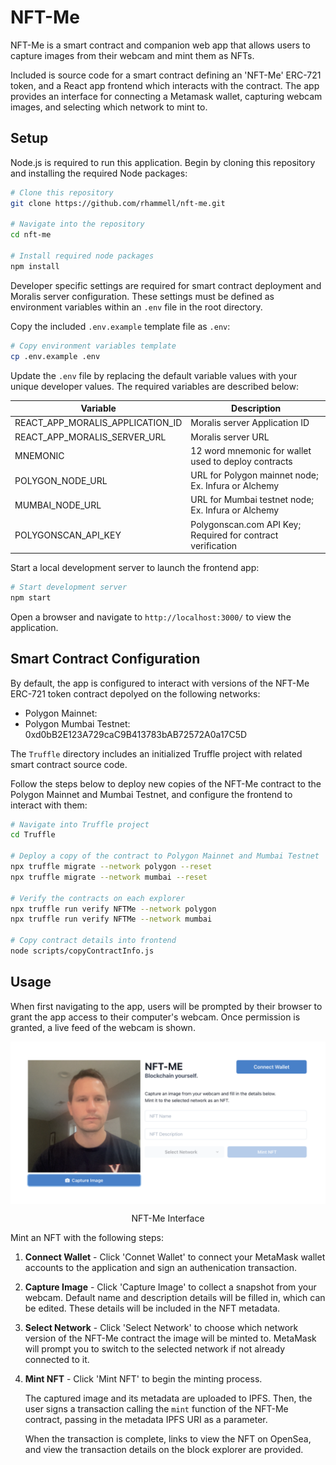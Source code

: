 # NFT-Me
NFT-Me is a smart contract and companion web app that allows users to capture images from their webcam and mint them as NFTs. 

Included is source code for a smart contract defining an 'NFT-Me' ERC-721 token, and a React app frontend which interacts with the contract. The app provides an interface for connecting a Metamask wallet, capturing webcam images, and selecting which network to mint to.

## Setup
Node.js is required to run this application. Begin by cloning this repository and installing the required Node packages: 

```bash
# Clone this repository
git clone https://github.com/rhammell/nft-me.git

# Navigate into the repository
cd nft-me

# Install required node packages
npm install
```

Developer specific settings are required for smart contract deployment and Moralis server configuration. These settings must be defined as environment variables within an `.env` file in the root directory.

Copy the included `.env.example` template file as `.env`: 

```bash
# Copy environment variables template
cp .env.example .env
```

Update the `.env` file by replacing the default variable values with your unique developer values. The required variables are described below: 

| Variable                          | Description                                                            |
|-----------------------------------|------------------------------------------------------------------------|
| REACT_APP_MORALIS_APPLICATION_ID  | Moralis server Application ID                                          |
| REACT_APP_MORALIS_SERVER_URL      | Moralis server URL                                                     |
| MNEMONIC                          | 12 word mnemonic for wallet used to deploy contracts                   |
| POLYGON_NODE_URL                  | URL for Polygon mainnet node; Ex. Infura or Alchemy                    |
| MUMBAI_NODE_URL                   | URL for Mumbai testnet node; Ex. Infura or Alchemy                     |
| POLYGONSCAN_API_KEY               | Polygonscan.com API Key; Required for contract verification            |

Start a local development server to launch the frontend app:

```bash
# Start development server
npm start
```

Open a browser and navigate to `http://localhost:3000/` to view the application.

## Smart Contract Configuration

By default, the app is configured to interact with versions of the NFT-Me ERC-721 token contract depolyed on the following networks: 
- Polygon Mainnet: 
- Polygon Mumbai Testnet: 0xd0bB2E123A729caC9B413783bAB72572A0a17C5D

The `Truffle` directory includes an initialized Truffle project with related smart contract source code. 

Follow the steps below to deploy new copies of the NFT-Me contract to the Polygon Mainnet and Mumbai Testnet, and configure the frontend to interact with them:

```bash
# Navigate into Truffle project 
cd Truffle

# Deploy a copy of the contract to Polygon Mainnet and Mumbai Testnet
npx truffle migrate --network polygon --reset
npx truffle migrate --network mumbai --reset

# Verify the contracts on each explorer
npx truffle run verify NFTMe --network polygon
npx truffle run verify NFTMe --network mumbai

# Copy contract details into frontend 
node scripts/copyContractInfo.js
```

## Usage

When first navigating to the app, users will be prompted by their browser to grant the app access to their computer's webcam. Once permission is granted, a live feed of the webcam is shown. 

<div align="center">
  <img align="center" src="img/interface.png" width="600">
  <p>NFT-Me Interface<p>
</div>


Mint an NFT with the following steps:

1. **Connect Wallet** - Click 'Connet Wallet' to connect your MetaMask wallet accounts to the application and sign an authenication transaction.

2. **Capture Image** - Click 'Capture Image' to collect a snapshot from your webcam. Default name and description details will be filled in, which can be edited. These details will be included in the NFT metadata.

3. **Select Network** - Click 'Select Network' to choose which network version of the NFT-Me contract the image will be minted to. MetaMask will prompt you to switch to the selected network if not already connected to it. 

4. **Mint NFT** - Click 'Mint NFT' to begin the minting process. 

    The captured image and its metadata are uploaded to IPFS. Then, the user signs a transaction calling the `mint` function of the NFT-Me contract, passing in the metadata IPFS URI as a parameter. 

    When the transaction is complete, links to view the NFT on OpenSea, and view the transaction details on the block explorer are provided.


